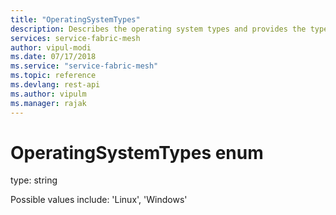 ```yaml
---
title: "OperatingSystemTypes"
description: Describes the operating system types and provides the type and possible included values for the operating system types.
services: service-fabric-mesh
author: vipul-modi
ms.date: 07/17/2018
ms.service: "service-fabric-mesh"
ms.topic: reference
ms.devlang: rest-api
ms.author: vipulm
ms.manager: rajak
---
```

# OperatingSystemTypes enum

type: string

Possible values include: 'Linux', 'Windows'

